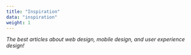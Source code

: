```yaml
---
title: "Inspiration"
data: "inspiration"
weight: 1
---
```


_The best articles about web design, mobile design, and user experience design!_

